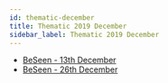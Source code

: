 ```yaml
---
id: thematic-december
title: Thematic 2019 December
sidebar_label: Thematic 2019 December
---
```


-   <a href="/html/Thematic/2019/December/BeSeen%20-%2013th%20December.html" target="_parent">BeSeen - 13th December</a>
-   <a href="/html/Thematic/2019/December/BeSeen%20-%2026th%20December.html" target="_parent">BeSeen - 26th December</a>
